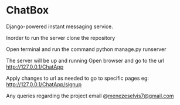 # ChatBox

Django-powered instant messaging service.

Inorder to run the server clone the repository 

Open terminal and run the command 
    python manage.py runserver
   
The server will be up and running 
Open browser and go to the url http://127.0.0.1/ChatApp

Apply changes to url as needed to go to specific pages
   eg: http://127.0.0.1/ChatApp/signup 

Any queries regarding the project email @menezeselvis7@gmail.com
